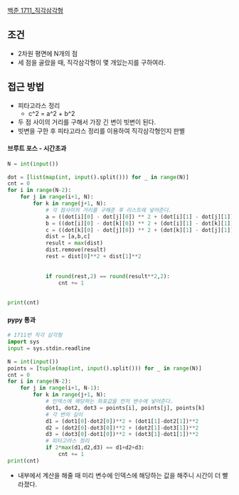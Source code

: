 [백준 1711_직각삼각형](https://www.acmicpc.net/problem/1711)


## 조건
- 2차원 평면에 N개의 점
- 세 점을 골랐을 때, 직각삼각형이 몇 개있는지를 구하여라.



## 접근 방법
- 피타고라스 정리
	- c^2 = a^2 + b^2
- 두 점 사이의 거리를 구해서 가장 긴 변이 빗변이 된다.
- 빗변을 구한 후 피타고라스 정리를 이용하여 직각삼각형인지 판별



#### 브루트 포스 - 시간초과
```python
N = int(input())  
  
dot = [list(map(int, input().split())) for _ in range(N)]  
cnt = 0  
for i in range(N-2):  
    for j in range(i+1, N):  
        for k in range(j+1, N):  
            # 각 점사이의 거리를 구해준 후 리스트에 넣어준다.  
            a = ((dot[i][0] - dot[j][0]) ** 2 + (dot[i][1] - dot[j][1]) ** 2) ** 0.5  
            b = ((dot[i][0] - dot[k][0]) ** 2 + (dot[i][1] - dot[k][1]) ** 2) ** 0.5  
            c = ((dot[k][0] - dot[j][0]) ** 2 + (dot[k][1] - dot[j][1]) ** 2) ** 0.5  
            dist = [a,b,c]  
            result = max(dist)  
            dist.remove(result)  
            rest = dist[0]**2 + dist[1]**2  
  
  
            if round(rest,2) == round(result**2,2):  
                cnt += 1  
  
  
print(cnt)
```



#### pypy 통과
```python
# 1711번 직각 삼각형  
import sys  
input = sys.stdin.readline  
  
N = int(input())  
points = [tuple(map(int, input().split())) for _ in range(N)]  
cnt = 0  
for i in range(N-2):  
    for j in range(i+1, N-1):  
        for k in range(j+1, N):  
            # 인덱스에 해당하는 좌표값을 먼저 변수에 넣어준다.  
            dot1, dot2, dot3 = points[i], points[j], points[k]  
            # 각 변의 길이  
            d1 = (dot1[0]-dot2[0])**2 + (dot1[1]-dot2[1])**2  
            d2 = (dot2[0]-dot3[0])**2 + (dot2[1]-dot3[1])**2  
            d3 = (dot3[0]-dot1[0])**2 + (dot3[1]-dot1[1])**2  
            # 피타고라스 정리  
            if 2*max(d1,d2,d3) == d1+d2+d3:  
                cnt += 1  
print(cnt)
```

- 내부에서 계산을 해줄 때 미리 변수에 인덱스에 해당하는 값을 해주니 시간이 더 빨라졌다.